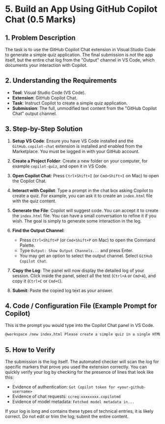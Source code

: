 # 5. Build an App Using GitHub Copilot Chat (0.5 Marks)

## 1. Problem Description

The task is to use the GitHub Copilot Chat extension in Visual Studio Code to generate a simple quiz application. The final submission is not the app itself, but the entire chat log from the "Output" channel in VS Code, which documents your interaction with Copilot.

## 2. Understanding the Requirements

- **Tool**: Visual Studio Code (VS Code).
- **Extension**: GitHub Copilot Chat.
- **Task**: Instruct Copilot to create a simple quiz application.
- **Submission**: The full, unmodified text content from the "GitHub Copilot Chat" output channel.

## 3. Step-by-Step Solution

1. **Setup VS Code**: Ensure you have VS Code installed and the `GitHub.copilot-chat` extension is installed and enabled from the Marketplace. You must be logged in with your GitHub account.

2. **Create a Project Folder**: Create a new folder on your computer, for example `copilot-quiz`, and open it in VS Code.

3. **Open Copilot Chat**: Press `Ctrl+Shift+I` (or `Cmd+Shift+I` on Mac) to open the Copilot Chat.

4. **Interact with Copilot**: Type a prompt in the chat box asking Copilot to create a quiz. For example, you can ask it to create an `index.html` file with the quiz content.

5. **Generate the File**: Copilot will suggest code. You can accept it to create the `index.html` file. You can have a small conversation to refine it if you wish. The goal is simply to generate some interaction in the log.

6. **Find the Output Channel**:

    - Press `Ctrl+Shift+P` (or `Cmd+Shift+P` on Mac) to open the Command Palette.
    - Type `Output: Show Output Channels...` and press Enter.
    - You may get an option to select the output channel. Select `GitHub Copilot Chat`.

7. **Copy the Log**: The panel will now display the detailed log of your session. Click inside the panel, select all the text (`Ctrl+A` or `Cmd+A`), and copy it (`Ctrl+C` or `Cmd+C`).

8. **Submit**: Paste the copied log text as your answer.

## 4. Code / Configuration File (Example Prompt for Copilot)

This is the prompt you would type into the Copilot Chat panel in VS Code.

```bash
@workspace /new index.html Please create a simple quiz in a single HTML file. The question is "What is the national animal of India?". The options are "Tiger", "Lion", "Elephant", "Peacock" and "Bear". The correct answer is "Tiger".
```

## 5. How to Verify

The submission is the log itself. The automated checker will scan the log for specific markers that prove you used the extension correctly. You can quickly verify your log by checking for the presence of lines that look like this:

- Evidence of authentication: `Got Copilot token for <your-github-username>`
- Evidence of chat requests: `ccreq:xxxxxxxx.copilotmd`
- Evidence of model metadata: `Fetched model metadata in...`

If your log is long and contains these types of technical entries, it is likely correct. Do not edit or trim the log; submit the entire content.

